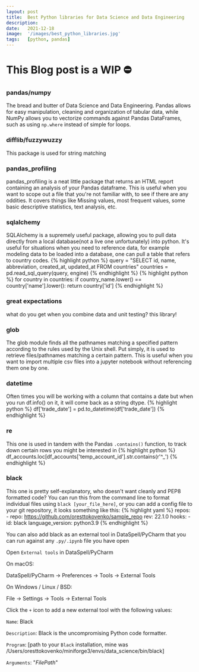 ```yaml
---
layout: post
title:  Best Python libraries for Data Science and Data Engineering
description:
date:   2021-12-18
image:  '/images/best_python_libraries.jpg'
tags:   [python, pandas]
---
```


# This Blog post is a WIP ⛔️

### pandas/numpy
  The bread and butter of Data Science and Data Engineering. Pandas allows for easy manipulation, cleaning and organization of tabular data, while NumPy allows you to vectorize commands against Pandas DataFrames, such as using `np.where` instead of simple for loops. 
### difflib/fuzzywuzzy
  This package is used for string matching
### pandas_profiling
  pandas_profiling is a neat little package that returns an HTML report containing an analysis of your Pandas dataframe. This is useful when you want to scope out a file that you're not familiar with, to see if there are any oddities. It covers things like Missing values, most frequent values, some basic descriptive statistics, text analysis, etc.
### sqlalchemy
  SQLAlchemy is a supremely useful package, allowing you to pull data directly from a local database(not a live one unfortunately) into python. It's useful for situations when you need to reference data, for example modeling data to be loaded into a database, one can pull a table that refers to country codes.
  {% highlight python %}
  query = "SELECT id, name, abbreviation, created_at, updated_at FROM countries"
  countries = pd.read_sql_query(query, engine)
  {% endhighlight %}
  {% highlight python %}
  for country in countries:
    if country_name.lower() == country['name'].lower():
      return country['id']
  {% endhighlight %}
### great expectations
  what do you get when you combine data and unit testing? this library!
  
### glob
  The glob module finds all the pathnames matching a specified pattern according to the rules used by the Unix shell. Put simply, it is used to retrieve files/pathnames matching a certain pattern. This is useful when you want to import multiple csv files into a jupyter notebook without referencing them one by one. 
### datetime
  Often times you will be working with a column that contains a date but when you run df.info() on it, it will come back as a string dtype.
  {% highlight python %}
  df['trade_date'] = pd.to_datetime(df['trade_date'])
  {% endhighlight %}
### re
  This one is used in tandem with the Pandas `.contains()` function, to track down certain rows you might be interested in
  {% highlight python %}  
  df_accounts.loc[df_accounts['temp_account_id'].str.contains(r'^_')
  {% endhighlight %}
### black
  This one is pretty self-explanatory, who doesn't want cleanly and PEP8 formatted code? You can run this from the command line to format individual files using `black [your_file_here]`, or you can add a config file to your git repository, it looks something like this:
  {% highlight yaml %}
    repos:
      - repo: https://github.com/oresttokovenko/sample_repo
        rev: 22.1.0
        hooks:
          - id: black
            language_version: python3.9
  {% endhighlight %}

  You can also add black as an external tool in DataSpell/PyCharm that you can run against any `.py/.ipynb` file you have open

  Open `External tools` in DataSpell/PyCharm

  On macOS:

  DataSpell/PyCharm -> Preferences -> Tools -> External Tools

  On Windows / Linux / BSD:

  File -> Settings -> Tools -> External Tools
  
  Click the `+` icon to add a new external tool with the following values:

  `Name`: Black

  `Description`: Black is the uncompromising Python code formatter.

  `Program`: [path to your `Black` installation, mine was /Users/oresttokovenko/miniforge3/envs/data_science/bin/black]

  `Arguments`: "$FilePath$"